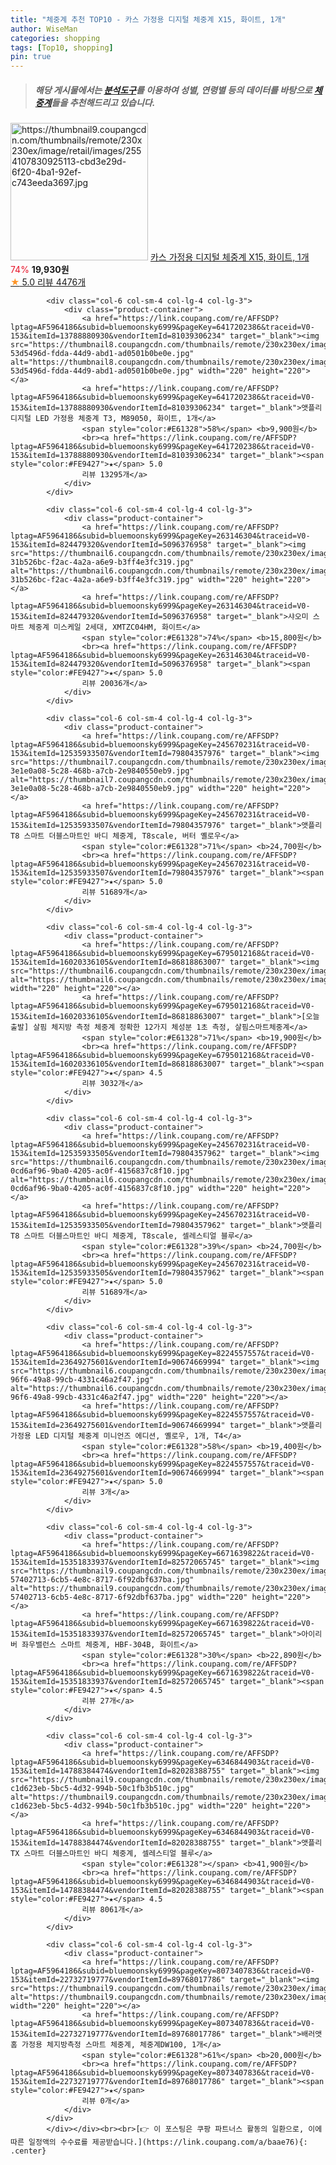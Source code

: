 ```yaml
---
title: "체중계 추천 TOP10 - 카스 가정용 디지털 체중계 X15, 화이트, 1개"
author: WiseMan
categories: shopping
tags: [Top10, shopping]
pin: true
---
```


> ##### 해당 게시물에서는 [**분석도구**](https://itemscout.io/)를 이용하여 **성별**, **연령별** 등의 데이터를 바탕으로 [**체중계**](https://link.coupang.com/a/baae76)들을 추천해드리고 있습니다.
<div class="container"><div class="row">
            <div class="col-6 col-sm-4 col-lg-4 col-lg-3">
                <div class="product-container">
                    <a href="https://link.coupang.com/re/AFFSDP?lptag=AF5964186&subid=bluemoonsky6999&pageKey=2284503609&traceid=V0-153&itemId=3926340269&vendorItemId=71910860828" target="_blank"><img src="https://thumbnail9.coupangcdn.com/thumbnails/remote/230x230ex/image/retail/images/2554107830925113-cbd3e29d-6f20-4ba1-92ef-c743eeda3697.jpg" alt="https://thumbnail9.coupangcdn.com/thumbnails/remote/230x230ex/image/retail/images/2554107830925113-cbd3e29d-6f20-4ba1-92ef-c743eeda3697.jpg" width="220" height="220"></a>
                    <a href="https://link.coupang.com/re/AFFSDP?lptag=AF5964186&subid=bluemoonsky6999&pageKey=2284503609&traceid=V0-153&itemId=3926340269&vendorItemId=71910860828" target="_blank">카스 가정용 디지털 체중계 X15, 화이트, 1개</a>
                    <span style="color:#E61328">74%</span> <b>19,930원</b>
                    <br><a href="https://link.coupang.com/re/AFFSDP?lptag=AF5964186&subid=bluemoonsky6999&pageKey=2284503609&traceid=V0-153&itemId=3926340269&vendorItemId=71910860828" target="_blank"><span style="color:#FE9427">★</span> 5.0
                    리뷰 4476개</a>
                </div>
            </div>
            
            <div class="col-6 col-sm-4 col-lg-4 col-lg-3">
                <div class="product-container">
                    <a href="https://link.coupang.com/re/AFFSDP?lptag=AF5964186&subid=bluemoonsky6999&pageKey=6417202386&traceid=V0-153&itemId=13788880930&vendorItemId=81039306234" target="_blank"><img src="https://thumbnail8.coupangcdn.com/thumbnails/remote/230x230ex/image/retail/images/2925582606272630-53d5496d-fdda-44d9-abd1-ad0501b0be0e.jpg" alt="https://thumbnail8.coupangcdn.com/thumbnails/remote/230x230ex/image/retail/images/2925582606272630-53d5496d-fdda-44d9-abd1-ad0501b0be0e.jpg" width="220" height="220"></a>
                    <a href="https://link.coupang.com/re/AFFSDP?lptag=AF5964186&subid=bluemoonsky6999&pageKey=6417202386&traceid=V0-153&itemId=13788880930&vendorItemId=81039306234" target="_blank">앳플리 디지털 LED 가정용 체중계 T3, M89050, 화이트, 1개</a>
                    <span style="color:#E61328">58%</span> <b>9,900원</b>
                    <br><a href="https://link.coupang.com/re/AFFSDP?lptag=AF5964186&subid=bluemoonsky6999&pageKey=6417202386&traceid=V0-153&itemId=13788880930&vendorItemId=81039306234" target="_blank"><span style="color:#FE9427">★</span> 5.0
                    리뷰 13295개</a>
                </div>
            </div>
            
            <div class="col-6 col-sm-4 col-lg-4 col-lg-3">
                <div class="product-container">
                    <a href="https://link.coupang.com/re/AFFSDP?lptag=AF5964186&subid=bluemoonsky6999&pageKey=263146304&traceid=V0-153&itemId=824479320&vendorItemId=5096376958" target="_blank"><img src="https://thumbnail6.coupangcdn.com/thumbnails/remote/230x230ex/image/retail/images/25866723090504-31b526bc-f2ac-4a2a-a6e9-b3ff4e3fc319.jpg" alt="https://thumbnail6.coupangcdn.com/thumbnails/remote/230x230ex/image/retail/images/25866723090504-31b526bc-f2ac-4a2a-a6e9-b3ff4e3fc319.jpg" width="220" height="220"></a>
                    <a href="https://link.coupang.com/re/AFFSDP?lptag=AF5964186&subid=bluemoonsky6999&pageKey=263146304&traceid=V0-153&itemId=824479320&vendorItemId=5096376958" target="_blank">샤오미 스마트 체중계 미스케일 2세대, XMTZC04HM, 화이트</a>
                    <span style="color:#E61328">74%</span> <b>15,800원</b>
                    <br><a href="https://link.coupang.com/re/AFFSDP?lptag=AF5964186&subid=bluemoonsky6999&pageKey=263146304&traceid=V0-153&itemId=824479320&vendorItemId=5096376958" target="_blank"><span style="color:#FE9427">★</span> 5.0
                    리뷰 20036개</a>
                </div>
            </div>
            
            <div class="col-6 col-sm-4 col-lg-4 col-lg-3">
                <div class="product-container">
                    <a href="https://link.coupang.com/re/AFFSDP?lptag=AF5964186&subid=bluemoonsky6999&pageKey=245670231&traceid=V0-153&itemId=12535933507&vendorItemId=79804357976" target="_blank"><img src="https://thumbnail7.coupangcdn.com/thumbnails/remote/230x230ex/image/retail/images/3882970672513600-3e1e0a08-5c28-468b-a7cb-2e9840550eb9.jpg" alt="https://thumbnail7.coupangcdn.com/thumbnails/remote/230x230ex/image/retail/images/3882970672513600-3e1e0a08-5c28-468b-a7cb-2e9840550eb9.jpg" width="220" height="220"></a>
                    <a href="https://link.coupang.com/re/AFFSDP?lptag=AF5964186&subid=bluemoonsky6999&pageKey=245670231&traceid=V0-153&itemId=12535933507&vendorItemId=79804357976" target="_blank">앳플리 T8 스마트 더블스마트인 바디 체중계, T8scale, 버터 옐로우</a>
                    <span style="color:#E61328">71%</span> <b>24,700원</b>
                    <br><a href="https://link.coupang.com/re/AFFSDP?lptag=AF5964186&subid=bluemoonsky6999&pageKey=245670231&traceid=V0-153&itemId=12535933507&vendorItemId=79804357976" target="_blank"><span style="color:#FE9427">★</span> 5.0
                    리뷰 51689개</a>
                </div>
            </div>
            
            <div class="col-6 col-sm-4 col-lg-4 col-lg-3">
                <div class="product-container">
                    <a href="https://link.coupang.com/re/AFFSDP?lptag=AF5964186&subid=bluemoonsky6999&pageKey=6795012168&traceid=V0-153&itemId=16020336105&vendorItemId=86818863007" target="_blank"><img src="https://thumbnail6.coupangcdn.com/thumbnails/remote/230x230ex/image/vendor_inventory/3dd9/89aea2facd5a90f86eaf842edab1dd43d81165461fb29efd4ba30bdc5871.jpg" alt="https://thumbnail6.coupangcdn.com/thumbnails/remote/230x230ex/image/vendor_inventory/3dd9/89aea2facd5a90f86eaf842edab1dd43d81165461fb29efd4ba30bdc5871.jpg" width="220" height="220"></a>
                    <a href="https://link.coupang.com/re/AFFSDP?lptag=AF5964186&subid=bluemoonsky6999&pageKey=6795012168&traceid=V0-153&itemId=16020336105&vendorItemId=86818863007" target="_blank">[오늘출발] 살핌 체지방 측정 체중계 정확한 12가지 체성분 1초 측정, 살핌스마트체중계</a>
                    <span style="color:#E61328">71%</span> <b>19,900원</b>
                    <br><a href="https://link.coupang.com/re/AFFSDP?lptag=AF5964186&subid=bluemoonsky6999&pageKey=6795012168&traceid=V0-153&itemId=16020336105&vendorItemId=86818863007" target="_blank"><span style="color:#FE9427">★</span> 4.5
                    리뷰 3032개</a>
                </div>
            </div>
            
            <div class="col-6 col-sm-4 col-lg-4 col-lg-3">
                <div class="product-container">
                    <a href="https://link.coupang.com/re/AFFSDP?lptag=AF5964186&subid=bluemoonsky6999&pageKey=245670231&traceid=V0-153&itemId=12535933505&vendorItemId=79804357962" target="_blank"><img src="https://thumbnail6.coupangcdn.com/thumbnails/remote/230x230ex/image/retail/images/5186286716812704-0cd6af96-9ba0-4205-ac0f-4156837c8f10.jpg" alt="https://thumbnail6.coupangcdn.com/thumbnails/remote/230x230ex/image/retail/images/5186286716812704-0cd6af96-9ba0-4205-ac0f-4156837c8f10.jpg" width="220" height="220"></a>
                    <a href="https://link.coupang.com/re/AFFSDP?lptag=AF5964186&subid=bluemoonsky6999&pageKey=245670231&traceid=V0-153&itemId=12535933505&vendorItemId=79804357962" target="_blank">앳플리 T8 스마트 더블스마트인 바디 체중계, T8scale, 셀레스티얼 블루</a>
                    <span style="color:#E61328">39%</span> <b>24,700원</b>
                    <br><a href="https://link.coupang.com/re/AFFSDP?lptag=AF5964186&subid=bluemoonsky6999&pageKey=245670231&traceid=V0-153&itemId=12535933505&vendorItemId=79804357962" target="_blank"><span style="color:#FE9427">★</span> 5.0
                    리뷰 51689개</a>
                </div>
            </div>
            
            <div class="col-6 col-sm-4 col-lg-4 col-lg-3">
                <div class="product-container">
                    <a href="https://link.coupang.com/re/AFFSDP?lptag=AF5964186&subid=bluemoonsky6999&pageKey=8224557557&traceid=V0-153&itemId=23649275601&vendorItemId=90674669994" target="_blank"><img src="https://thumbnail6.coupangcdn.com/thumbnails/remote/230x230ex/image/retail/images/2024/07/12/9/2/5074695f-96f6-49a8-99cb-4331c46a2f47.jpg" alt="https://thumbnail6.coupangcdn.com/thumbnails/remote/230x230ex/image/retail/images/2024/07/12/9/2/5074695f-96f6-49a8-99cb-4331c46a2f47.jpg" width="220" height="220"></a>
                    <a href="https://link.coupang.com/re/AFFSDP?lptag=AF5964186&subid=bluemoonsky6999&pageKey=8224557557&traceid=V0-153&itemId=23649275601&vendorItemId=90674669994" target="_blank">앳플리 가정용 LED 디지털 체중계 미니언즈 에디션, 옐로우, 1개, T4</a>
                    <span style="color:#E61328">58%</span> <b>19,400원</b>
                    <br><a href="https://link.coupang.com/re/AFFSDP?lptag=AF5964186&subid=bluemoonsky6999&pageKey=8224557557&traceid=V0-153&itemId=23649275601&vendorItemId=90674669994" target="_blank"><span style="color:#FE9427">★</span> 5.0
                    리뷰 3개</a>
                </div>
            </div>
            
            <div class="col-6 col-sm-4 col-lg-4 col-lg-3">
                <div class="product-container">
                    <a href="https://link.coupang.com/re/AFFSDP?lptag=AF5964186&subid=bluemoonsky6999&pageKey=6671639822&traceid=V0-153&itemId=15351833937&vendorItemId=82572065745" target="_blank"><img src="https://thumbnail9.coupangcdn.com/thumbnails/remote/230x230ex/image/retail/images/5317100827376986-57402713-6cb5-4e8c-8717-6f92dbf637ba.jpg" alt="https://thumbnail9.coupangcdn.com/thumbnails/remote/230x230ex/image/retail/images/5317100827376986-57402713-6cb5-4e8c-8717-6f92dbf637ba.jpg" width="220" height="220"></a>
                    <a href="https://link.coupang.com/re/AFFSDP?lptag=AF5964186&subid=bluemoonsky6999&pageKey=6671639822&traceid=V0-153&itemId=15351833937&vendorItemId=82572065745" target="_blank">아이리버 좌우밸런스 스마트 체중계, HBF-304B, 화이트</a>
                    <span style="color:#E61328">30%</span> <b>22,890원</b>
                    <br><a href="https://link.coupang.com/re/AFFSDP?lptag=AF5964186&subid=bluemoonsky6999&pageKey=6671639822&traceid=V0-153&itemId=15351833937&vendorItemId=82572065745" target="_blank"><span style="color:#FE9427">★</span> 4.5
                    리뷰 27개</a>
                </div>
            </div>
            
            <div class="col-6 col-sm-4 col-lg-4 col-lg-3">
                <div class="product-container">
                    <a href="https://link.coupang.com/re/AFFSDP?lptag=AF5964186&subid=bluemoonsky6999&pageKey=6346844903&traceid=V0-153&itemId=14788384474&vendorItemId=82028388755" target="_blank"><img src="https://thumbnail9.coupangcdn.com/thumbnails/remote/230x230ex/image/retail/images/1936010896622415-c1d623eb-5bc5-4d32-994b-50c1fb3b510c.jpg" alt="https://thumbnail9.coupangcdn.com/thumbnails/remote/230x230ex/image/retail/images/1936010896622415-c1d623eb-5bc5-4d32-994b-50c1fb3b510c.jpg" width="220" height="220"></a>
                    <a href="https://link.coupang.com/re/AFFSDP?lptag=AF5964186&subid=bluemoonsky6999&pageKey=6346844903&traceid=V0-153&itemId=14788384474&vendorItemId=82028388755" target="_blank">앳플리 TX 스마트 더블스마트인 바디 체중계, 셀레스티얼 블루</a>
                    <span style="color:#E61328"></span> <b>41,900원</b>
                    <br><a href="https://link.coupang.com/re/AFFSDP?lptag=AF5964186&subid=bluemoonsky6999&pageKey=6346844903&traceid=V0-153&itemId=14788384474&vendorItemId=82028388755" target="_blank"><span style="color:#FE9427">★</span> 4.5
                    리뷰 8061개</a>
                </div>
            </div>
            
            <div class="col-6 col-sm-4 col-lg-4 col-lg-3">
                <div class="product-container">
                    <a href="https://link.coupang.com/re/AFFSDP?lptag=AF5964186&subid=bluemoonsky6999&pageKey=8073407836&traceid=V0-153&itemId=22732719777&vendorItemId=89768017786" target="_blank"><img src="https://thumbnail9.coupangcdn.com/thumbnails/remote/230x230ex/image/vendor_inventory/5483/e99055435811846531b8f0fdb0bae2cf088e6ae3e3e753348777fde3e0e7.jpg" alt="https://thumbnail9.coupangcdn.com/thumbnails/remote/230x230ex/image/vendor_inventory/5483/e99055435811846531b8f0fdb0bae2cf088e6ae3e3e753348777fde3e0e7.jpg" width="220" height="220"></a>
                    <a href="https://link.coupang.com/re/AFFSDP?lptag=AF5964186&subid=bluemoonsky6999&pageKey=8073407836&traceid=V0-153&itemId=22732719777&vendorItemId=89768017786" target="_blank">배러앳홈 가정용 체지방측정 스마트 체중계, 체중계DW100, 1개</a>
                    <span style="color:#E61328">61%</span> <b>20,000원</b>
                    <br><a href="https://link.coupang.com/re/AFFSDP?lptag=AF5964186&subid=bluemoonsky6999&pageKey=8073407836&traceid=V0-153&itemId=22732719777&vendorItemId=89768017786" target="_blank"><span style="color:#FE9427">★</span> 
                    리뷰 0개</a>
                </div>
            </div>
            </div></div><br><br>[👉 이 포스팅은 쿠팡 파트너스 활동의 일환으로, 이에 따른 일정액의 수수료를 제공받습니다.](https://link.coupang.com/a/baae76){: .center}